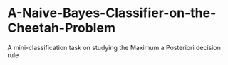 # A-Naive-Bayes-Classifier-on-the-Cheetah-Problem
A mini-classification task on studying the Maximum a Posteriori decision rule
